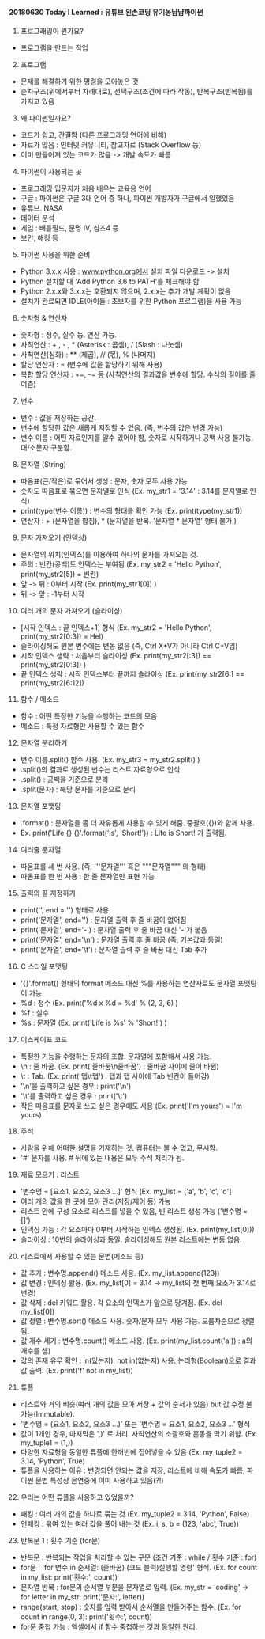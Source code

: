 #### 20180630 Today I Learned : 유튜브 왼손코딩 유기농냠냠파이썬

1. 프로그래밍이 뭔가요?
- 프로그램을 만드는 작업

2. 프로그램
- 문제를 해결하기 위한 명령을 모아놓은 것
- 순차구조(위에서부터 차례대로), 선택구조(조건에 따라 작동), 반복구조(반복됨)를 가지고 있음

3. 왜 파이썬일까요?
- 코드가 쉽고, 간결함 (다른 프로그래밍 언어에 비해)
- 자료가 많음 : 인터넷 커뮤니티, 참고자료 (Stack Overflow 등)
- 이미 만들어져 있는 코드가 많음 -> 개발 속도가 빠름

4. 파이썬이 사용되는 곳
- 프로그래밍 입문자가 처음 배우는 교육용 언어
- 구글 : 파이썬은 구글 3대 언어 중 하나, 파이썬 개발자가 구글에서 일했었음
- 유튜브. NASA
- 데이터 분석
- 게임 : 배틀필드, 문명 IV, 심즈4 등
- 보안, 해킹 등

5. 파이썬 사용을 위한 준비
- Python 3.x.x 사용 : www.python.org에서 설치 파일 다운로드 -> 설치
- Python 설치할 때 'Add Python 3.6 to PATH'를 체크해야 함
- Python 2.x.x와 3.x.x는 호환되지 않으며, 2.x.x는 추가 개발 계획이 없음
- 설치가 완료되면 IDLE(아이들 : 초보자를 위한 Python 프로그램)을 사용 가능

6. 숫자형 & 연산자
- 숫자형 : 정수, 실수 등. 연산 가능.
- 사칙연산 : + , - , * (Asterisk : 곱셈), / (Slash : 나눗셈)
- 사칙연산(심화) : ** (제곱), // (몫), % (나머지)
- 할당 연산자 : = (변수에 값을 할당하기 위해 사용)
- 복합 할당 연산자 : +=, -= 등 (사칙연산의 결과값을 변수에 할당. 수식의 길이를 줄여줌)

7. 변수
- 변수 : 값을 저장하는 공간.
- 변수에 할당한 값은 새롭게 지정할 수 있음. (즉, 변수의 값은 변경 가능)
- 변수 이름 : 어떤 자료인지를 알수 있어야 함, 숫자로 시작하거나 공백 사용 불가능, 대/소문자 구분함.

8. 문자열 (String)
- 따옴표(큰/작은)로 묶어서 생성 : 문자, 숫자 모두 사용 가능
- 숫자도 따옴표로 묶으면 문자열로 인식 (Ex. my_str1 = '3.14' : 3.14를 문자열로 인식)
- print(type(변수 이름)) : 변수의 형태를 확인 가능 (Ex. print(type(my_str1))
- 연산자 : + (문자열을 합침), * (문자열을 반복. '문자열 * 문자열' 형태 불가.)

9. 문자 가져오기 (인덱싱)
- 문자열의 위치(인덱스)를 이용하여 하나의 문자를 가져오는 것.
- 주의 : 빈칸(공백)도 인덱스는 부여됨 (Ex. my_str2 = 'Hello Python', print(my_str2[5]) = 빈칸)
- 앞 -> 뒤 : 0부터 시작  (Ex. print(my_str1[0]) )
- 뒤 -> 앞 : -1부터 시작

10. 여러 개의 문자 가져오기 (슬라이싱)
- [시작 인덱스 : 끝 인덱스+1] 형식 (Ex. my_str2 = 'Hello Python', print(my_str2[0:3]) = Hel)
- 슬라이싱해도 원본 변수에는 변동 없음 (즉, Ctrl X+V가 아니라 Ctrl C+V임)
- 시작 인덱스 생략 : 처음부터 슬라이싱 (Ex. print(my_str2[:3]) == print(my_str2[0:3]) )
- 끝 인덱스 생략 : 시작 인덱스부터 끝까지 슬라이싱 (Ex. print(my_str2[6:] == print(my_str2[6:12])

11. 함수 / 메소드
- 함수 : 어떤 특정한 기능을 수행하는 코드의 모음
- 메소드 : 특정 자료형만 사용할 수 있는 함수

12. 문자열 분리하기
- 변수 이름.split() 함수 사용. (Ex. my_str3 = my_str2.split() )
- .split()의 결과로 생성된 변수는 리스트 자료형으로 인식
- .split() : 공백을 기준으로 분리
- .split(문자) : 해당 문자를 기준으로 분리

13. 문자열 포맷팅
- .format() : 문자열을 좀 더 자유롭게 사용할 수 있게 해줌. 중괄호({})와 함께 사용.
- Ex. print('Life {} {}'.format('is', 'Short!')) : Life is Short! 가 출력됨.

14. 여러줄 문자열
- 따옴표를 세 번 사용. (즉, '''문자열''' 혹은 """문자열""" 의 형태)
- 따옴표를 한 번 사용 : 한 줄 문자열만 표현 가능

15. 출력의 끝 지정하기
- print('', end = '') 형태로 사용
- print('문자열', end='') : 문자열 출력 후 줄 바꿈이 없어짐
- print('문자열', end='-') : 문자열 출력 후 줄 바꿈 대신 '-'가 붙음
- print('문자열', end='\n') : 문자열 출력 후 줄 바꿈 (즉, 기본값과 동일)
- print('문자열', end='\t') : 문자열 출력 후 줄 바꿈 대신 Tab 추가

16. C 스타일 포맷팅
- '{}'.format() 형태의 format 메소드 대신 %를 사용하는 연산자로도 문자열 포맷팅이 가능
- %d : 정수 (Ex. print('%d x %d = %d' % (2, 3, 6) )
- %f : 실수 
- %s : 문자열 (Ex. print('Life is %s' % 'Short!') )

17. 이스케이프 코드
- 특정한 기능을 수행하는 문자의 조합. 문자열에 포함해서 사용 가능.
- \n : 줄 바꿈. (Ex. print('줄바꿈\n줄바꿈') : 줄바꿈 사이에 줄이 바뀜)
- \t : Tab. (Ex. print('탭\t탭') : 탭과 탭 사이에 Tab 빈칸이 들어감)
- '\n'을 출력하고 싶은 경우 : print('\\n')
- '\t'를 출력하고 싶은 경우 : print('\\t')
- 작은 따옴표를 문자로 쓰고 싶은 경우에도 사용 (Ex. print('I\'m yours') = I'm yours)

18. 주석
- 사람을 위해 어떠한 설명을 기재하는 것. 컴퓨터는 볼 수 없고, 무시함.
- '#' 문자를 사용. # 뒤에 있는 내용은 모두 주석 처리가 됨.

19. 재료 모으기 : 리스트
- '변수명 = [요소1, 요소2, 요소3 ...]' 형식 (Ex. my_list = ['a', 'b', 'c', 'd']
- 여러 개의 값을 한 곳에 모아 관리(저장/제어 등) 가능
- 리스트 안에 구성 요소로 리스트를 넣을 수 있음, 빈 리스트 생성 가능 ('변수명 = []')
- 인덱싱 가능 : 각 요소마다 0부터 시작하는 인덱스 생성됨. (Ex. print(my_list[0]))
- 슬라이싱 : 10번의 슬라이싱과 동일. 슬라이싱해도 원본 리스트에는 변동 없음. 

20. 리스트에서 사용할 수 있는 문법(메소드 등)
- 값 추가 : 변수명.append() 메소드 사용. (Ex. my_list.append(123))
- 값 변경 : 인덱싱 활용. (Ex. my_list[0] = 3.14 -> my_list의 첫 번째 요소가 3.14로 변경)
- 값 삭제 : del 키워드 활용. 각 요소의 인덱스가 앞으로 당겨짐. (Ex. del my_list[0])
- 값 정렬 : 변수명.sort() 메소드 사용. 숫자/문자 모두 사용 가능. 오름차순으로 정렬됨.
- 값 개수 세기 : 변수명.count() 메소드 사용. (Ex. print(my_list.count('a')) : a의 개수를 셈)
- 값의 존재 유무 확인 : in(있는지), not in(없는지) 사용. 논리형(Boolean)으로 결과값 출력. (Ex. print('f' not in my_list))

21. 튜플
- 리스트와 거의 비슷(여러 개의 값을 모아 저장 + 값의 순서가 있음) but 값 수정 불가능(Immutable).
- '변수명 = (요소1, 요소2, 요소3 ...)' 또는 '변수명 = 요소1, 요소2, 요소3 ...' 형식
- 값이 1개인 경우, 마지막은 ',)' 로 처리. 사칙연산의 소괄호와 혼동을 막기 위함. (Ex. my_tuple1 = (1,))
- 다양한 자료형을 동일한 튜플에 한꺼번에 집어넣을 수 있음 (Ex. my_tuple2 = 3.14, 'Python', True)
- 튜플을 사용하는 이유 : 변경되면 안되는 값을 저장, 리스트에 비해 속도가 빠름, 파이썬 문법 특성상 은연중에 이미 사용하고 있음(?!)

22. 우리는 어떤 튜플을 사용하고 있었을까?
- 패킹 : 여러 개의 값을 하나로 묶는 것 (Ex. my_tuple2 = 3.14, 'Python', False)
- 언패킹 : 묶여 있는 여러 값을 풀어 내는 것 (Ex. i, s, b = (123, 'abc', True))

23. 반복문 1 : 횟수 기준 (for문)
- 반복문 : 반복되는 작업을 처리할 수 있는 구문 (조건 기준 : while / 횟수 기준 : for)
- for문 : 'for 변수 in 순서열: (줄바꿈) (코드 블럭)실행할 명령' 형식. (Ex. for count in my_list: print('횟수:', count))
- 문자열 반복 : for문의 순서열 부분을 문자열로 입력. (Ex. my_str = 'coding' -> for letter in my_str: print('문자:', letter))
- range(start, stop) : 숫자를 입력 받아서 순서열을 만들어주는 함수. (Ex. for count in range(0, 3): print('횟수:', count))
- for문 중첩 가능 : 엑셀에서 if 함수 중첩하는 것과 동일한 원리.












